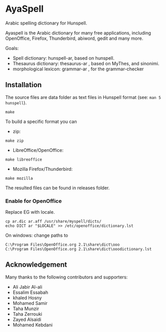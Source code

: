 # AyaSpell
Arabic spelling dictionary for Hunspell.

Ayaspell is the Arabic dictionary for many free applications, including
OpenOffice, Firefox, Thunderbird, abiword, gedit and many more.

Goals:
- Spell dictionary: hunspell-ar, based on hunspell.
- Thesaurus dictionary: thesaurus-ar , based on MyThes, and sinonimi.
- morphological lexicon: grammar-ar , for the grammar-checker

## Installation

The source files are data folder as text files in Hunspell format (see: `man 5 hunspell`).
```
make
```
To build a specific format you can 
* zip:
```
make zip
```
* LibreOffice/OpenOffice:
```
make libreoffice
```
* Mozilla Firefox/Thunderbird:
```
make mozilla
```

The resulted files can be found in releases folder.



### Enable for OpenOffice

Replace EG with locale.

```
cp ar.dic ar.aff /usr/share/myspell/dicts/
echo DICT ar "$LOCALE" >> /etc/openoffice/dictionary.lst
```

On windows: change paths to

```
C:\Program Files\OpenOffice.org 2.1\share\dict\ooo
C:\Program Files\OpenOffice.org 2.1\share\dict\ooodictionary.lst
```

## Acknowledgement
Many thanks to the following contributors and supporters:
* Ali Jabir Al-ali
* Essalim Essabah
* khaled Hosny
* Mohamed Samir
* Taha Munzir
* Taha Zerrouki
* Zayed Alsaidi
* Mohamed Kebdani
